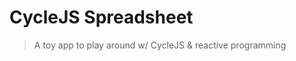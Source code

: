 CycleJS Spreadsheet
===================

> A toy app to play around w/ CycleJS & reactive programming
